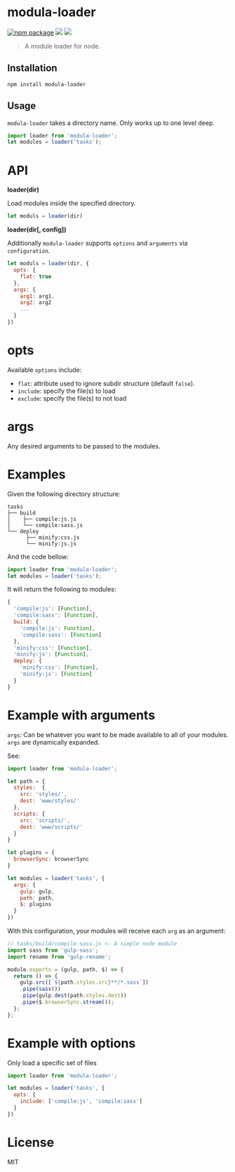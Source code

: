 # modula-loader

[![npm package][npm-ver-link]][modula-loader]
[![][TravisLogo]][Travis]
[![][mit-badge]][mit]

> A module loader for node.

## Installation
```
npm install modula-loader
```

## Usage

`modula-loader` takes a directory name. Only works up to one level deep.

```js
import loader from 'modula-loader';
let modules = loader('tasks');
```

# API

**loader(dir)**

Load modules inside the specified directory.

```js
let moduls = loader(dir)
```

**loader(dir[, config])**

Additionally `modula-loader` supports `options` and `arguments` via `configuration`.


```js
let moduls = loader(dir, {
  opts: {
    flat: true
  },
  args: {
    arg1: arg1,
    arg2: arg2
    ...
  }
})
```

# opts

Available `options` include:
 - `flat`: attribute used to ignore subdir structure (default `false`).
 - `include`: specify the file(s) to load
 - `exclude`: specify the file(s) to not load

# args

Any desired arguments to be passed to the modules.

# Examples

Given the following directory structure:
```
tasks
├── build
│    ├── compile:js.js
│    └── compile:sass.js
└── deploy
      ├── minify:css.js
      └── minify:js.js
```

And the code bellow:

```js
import loader from 'modula-loader';
let modules = loader('tasks');
```

It will return the following to modules:

```js
{
  'compile:js': [Function],
  'compile:sass': [Function],
  build: {
    'compile:js': Function],
    'compile:sass': [Function]
  },
  'minify:css': [Function],
  'minify:js': [Function],
  deploy: {
    'minify:css': [Function],
    'minify:js': [Function]
  }
}
```

# Example with arguments

`args`: Can be whatever you want to be made available to all of your modules.
`args` are dynamically expanded.

See:

```js
import loader from 'modula-loader';

let path = {
  styles:  {
    src: 'styles/',
    dest: 'www/styles/'
  },
  scripts: {
    src: 'scripts/',
    dest: 'www/scripts/'
  }
}

let plugins = {
  browserSync: browserSync
}

let modules = loader('tasks', {
  args: {
    gulp: gulp,
    path: path,
    $: plugins
  }
})
```

With this configuration, your modules will receive each `arg` as an argument:

```js
// tasks/build/compile:sass.js <- A simple node module
import sass from 'gulp-sass';
import rename from 'gulp-rename';

module.exports = (gulp, path, $) => {
  return () => {
    gulp.src([`${path.styles.src}**/*.sass`])
    .pipe(sass())
    .pipe(gulp.dest(path.styles.dest))
    .pipe($.browserSync.stream());
  };
};
```

# Example with options

Only load a specific set of files

```js
import loader from 'modula-loader';

let modules = loader('tasks', {
  opts: {
    include: ['compile:js', 'compile:sass']
  }
})
```

# License

MIT

[modula-loader]: https://www.npmjs.com/package/modula-loader

[mit-badge]: https://img.shields.io/badge/license-MIT-lightgrey.svg?style=flat-square
[mit]: https://github.com/Nefla/modula-loader/blob/master/LICENSE

[npm-pkg-link]: https://www.npmjs.org/package/modula-loader

[npm-ver-link]: https://img.shields.io/npm/v/modula-loader.svg?style=flat-square

[TravisLogo]: http://img.shields.io/travis/Nefla/modula-loader.svg?style=flat-square
[Travis]: https://travis-ci.org/Nefla/modula-loader
